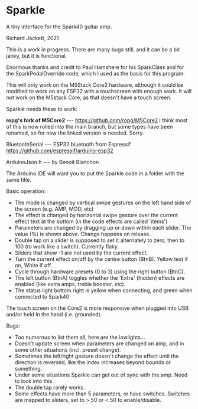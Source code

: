 # Sparkle
A tiny interface for the Spark40 guitar amp.

Richard Jackett, 2021

This is a work in progress.  There are many bugs still, and it can be a bit janky, but it is functional.

Enormous thanks and credit to Paul Hamshere for his SparkClass and for the SparkPedalOverride code, which I used as the basis for this program.

This will only work on the M5Stack Core2 hardware, although it could be modified to work on any ESP32 with a touchscreen with enough work.  It will not work on the M5stack Core, as that doesn't have a touch screen.

Sparkle needs these to work:

**ropg's fork of M5Core2** --- https://github.com/ropg/M5Core2  I think most of this is now rolled into the main branch, but some types have been renamed, so for now the linked version is needed. Sorry.

BluetoothSerial --- ESP32 bluetooth from Espressif https://github.com/espressif/arduino-esp32

ArduinoJson.h --- by Benoit Blanchon

The Arduino IDE will want you to put the Sparkle code in a folder with the same title.

Basic operation:
* The mode is changed by vertical swipe gestures on the left hand side of the screen (e.g. AMP, MOD, etc)
* The effect is changed by horizontal swipe gesture over the current effect text at the bottom (in the code effects are called 'items')
* Parameters are changed by dragging up or down within each slider. The value (%) is shown above. Change happens on release.
* Double tap on a slider is supposed to set it alternately to zero, then to 100 (to work like a switch). Currently flaky.
* Sliders that show -1 are not used by the current effect.
* Turn the current effect on/off by the centre button (BtnB). Yellow text if on, White if off.
* Cycle through hardware presets (0 to 3) using the right button (BtnC).
* The left button (BtnA) toggles whether the 'Extra' (hidden) effects are enabled (like extra amps, treble booster, etc).
* The status light bottom right is yellow when connecting, and green when connected to Spark40

The touch screen on the Core2 is more responsive when plugged into USB and/or held in the hand (i.e. grounded).

Bugs:
* Too numerous to list them all, here are the lowlights...
* Doesn't update screen when parameters are changed on amp, and in some other situations (incl. preset change).
* Sometimes the left/right gesture doesn't change the effect until the direction is reversed, like the index increases beyond bounds or something.
* Under some situations Sparkle can get out of sync with the amp. Need to look into this.
* The double tap rarely works.
* Some effects have more than 5 parameters, or have switches. Switches are mapped to sliders, set to > 50 or < 50 to enable/disable.

